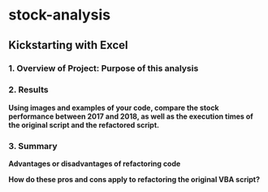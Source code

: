 # stock-analysis

## Kickstarting with Excel

### 1. Overview of Project: Purpose of this analysis


### 2. Results

**Using images and examples of your code, compare the stock performance between 2017 and 2018, as well as the execution times of the original script and the refactored script.**

### 3. Summary

**Advantages or disadvantages of refactoring code**





**How do these pros and cons apply to refactoring the original VBA script?**
